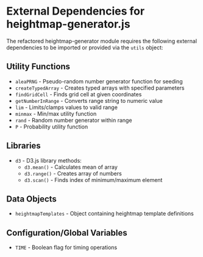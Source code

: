 # External Dependencies for heightmap-generator.js

The refactored heightmap-generator module requires the following external dependencies to be imported or provided via the `utils` object:

## Utility Functions
- `aleaPRNG` - Pseudo-random number generator function for seeding
- `createTypedArray` - Creates typed arrays with specified parameters
- `findGridCell` - Finds grid cell at given coordinates
- `getNumberInRange` - Converts range string to numeric value
- `lim` - Limits/clamps values to valid range
- `minmax` - Min/max utility function
- `rand` - Random number generator within range
- `P` - Probability utility function

## Libraries
- `d3` - D3.js library methods:
  - `d3.mean()` - Calculates mean of array
  - `d3.range()` - Creates array of numbers
  - `d3.scan()` - Finds index of minimum/maximum element

## Data Objects
- `heightmapTemplates` - Object containing heightmap template definitions

## Configuration/Global Variables
- `TIME` - Boolean flag for timing operations